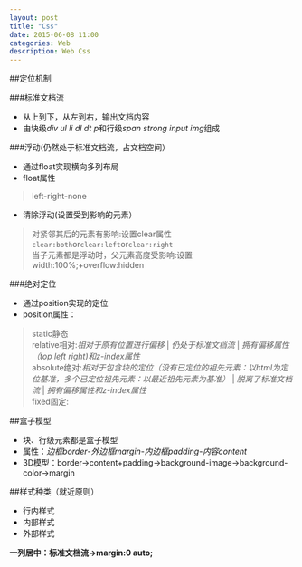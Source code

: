```yaml
---
layout: post
title: "Css"
date: 2015-06-08 11:00
categories: Web
description: Web Css
---
```





##定位机制   


###标准文档流   
- 从上到下，从左到右，输出文档内容
- 由块级*div ul li dl dt p*和行级*span strong input img*组成


###浮动(仍然处于标准文档流，占文档空间）   
- 通过float实现横向多列布局
- float属性

> left-right-none   

- 清除浮动(设置受到影响的元素）     

> 对紧邻其后的元素有影响:设置clear属性`clear:both`or`clear:left`or`clear:right`   
> 当子元素都是浮动时，父元素高度受影响:设置width:100%;+overflow:hidden


###绝对定位      
- 通过position实现的定位   
- position属性：   

> static静态   
  relative相对:*相对于原有位置进行偏移* | *仍处于标准文档流* | *拥有偏移属性（top left right)和z-index属性*    
  absolute绝对:*相对于包含块的定位（没有已定位的祖先元素：以html为定位基准，多个已定位祖先元素：以最近祖先元素为基准）* | *脱离了标准文档流* | *拥有偏移属性和z-index属性*    
  fixed固定:


##盒子模型   
- 块、行级元素都是盒子模型
- 属性：*边框border*-*外边框margin*-*内边框padding*-*内容content*
- 3D模型：border->content+padding->background-image->background-color->margin
 

##样式种类（就近原则）   
- 行内样式
- 内部样式
- 外部样式

**一列居中：标准文档流->margin:0 auto;**    
